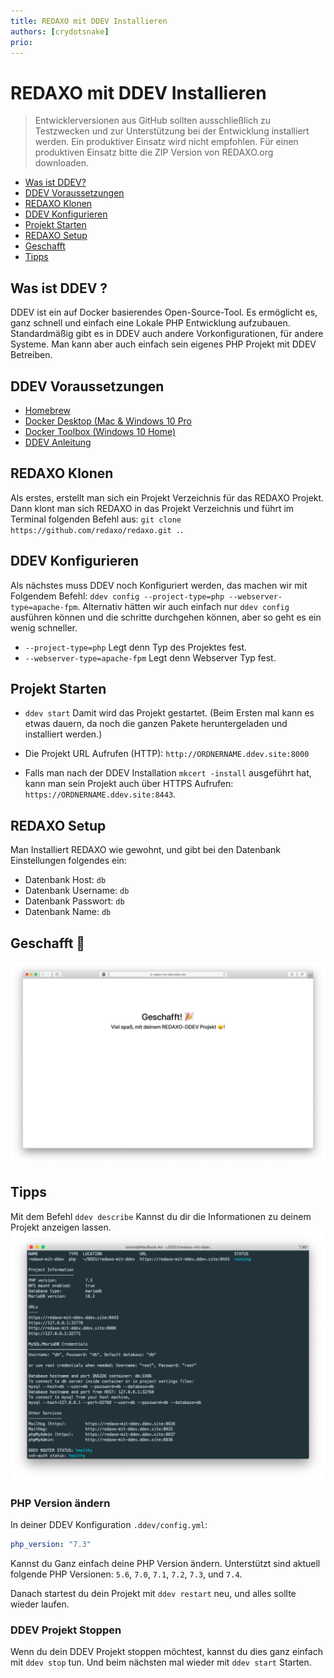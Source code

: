 ```yaml
---
title: REDAXO mit DDEV Installieren
authors: [crydotsnake]
prio:
---
```


# REDAXO mit DDEV Installieren

> Entwicklerversionen aus GitHub sollten ausschließlich zu Testzwecken und zur Unterstützung bei der Entwicklung installiert werden. Ein produktiver Einsatz wird nicht empfohlen. Für einen produktiven Einsatz bitte die ZIP Version von REDAXO.org downloaden.

- [Was ist DDEV?](#was-ist-ddev)
- [DDEV Voraussetzungen](#ddev-voraussetzungen)
- [REDAXO Klonen](#redaxo-klonen)
- [DDEV Konfigurieren](#ddev-konfigurieren)
- [Projekt Starten](#projekt-starten)
- [REDAXO Setup](#redaxo-setup)
- [Geschafft](#geschafft)
- [Tipps](#tipps)

<a name="was-ist-ddev"></a>
## Was ist DDEV ?

DDEV ist ein auf Docker basierendes Open-Source-Tool. Es ermöglicht es, ganz schnell und einfach eine Lokale PHP Entwicklung aufzubauen. Standardmäßig gibt es in DDEV auch andere Vorkonfigurationen, für andere Systeme. Man kann aber auch einfach sein eigenes PHP Projekt mit DDEV Betreiben.

<a name="ddev-voraussetzungen"></a>
## DDEV Voraussetzungen

- [Homebrew](https://brew.sh/index_de)
- [Docker Desktop (Mac & Windows 10 Pro](https://www.docker.com/products/docker-desktop)
- [Docker Toolbox (Windows 10 Home)](https://github.com/docker/toolbox/releases)
- [DDEV Anleitung](https://ddev.readthedocs.io/en/stable/)

<a name="redaxo-klonen"></a>
## REDAXO Klonen

Als erstes, erstellt man sich ein Projekt Verzeichnis für das REDAXO Projekt. Dann klont man sich REDAXO in das Projekt Verzeichnis und führt im Terminal folgenden Befehl aus: `git clone https://github.com/redaxo/redaxo.git .`.

<a name="ddev-konfigurieren"></a>
## DDEV Konfigurieren

Als nächstes muss DDEV noch Konfiguriert werden, das machen wir mit Folgendem Befehl:
`ddev config --project-type=php --webserver-type=apache-fpm`. Alternativ hätten wir auch einfach nur `ddev config` ausführen können und die schritte durchgehen können, aber so geht es ein wenig schneller.

- `--project-type=php` Legt denn Typ des Projektes fest.
- `--webserver-type=apache-fpm` Legt denn Webserver Typ fest.

<a name="projekt-starten"></a>
## Projekt Starten

- `ddev start` Damit wird das Projekt gestartet. (Beim Ersten mal kann es etwas dauern, da noch die ganzen Pakete heruntergeladen und installiert werden.)

- Die Projekt URL Aufrufen (HTTP): `http://ORDNERNAME.ddev.site:8000`
 - Falls man nach der DDEV Installation `mkcert -install` ausgeführt hat, kann man sein Projekt auch über HTTPS Aufrufen: `https://ORDNERNAME.ddev.site:8443`.

<a name="redaxo-setup"></a>
## REDAXO Setup

Man Installiert REDAXO wie gewohnt, und gibt bei den Datenbank Einstellungen folgendes ein:

- Datenbank Host: `db`
- Datenbank Username: `db`
- Datenbank Passwort: `db`
- Datenbank Name: `db`

<a name="geschafft"></a>
## Geschafft 🎉

![](https://raw.githubusercontent.com/FriendsOfREDAXO/tricks/master/screenshots/redaxo_ddev/redaxo_ddev_tada.png)

<a name="tipps"></a>
## Tipps

Mit dem Befehl `ddev describe` Kannst du dir die Informationen zu deinem Projekt anzeigen lassen.
![](https://raw.githubusercontent.com/FriendsOfREDAXO/tricks/master/screenshots/redaxo_ddev/redaxo_ddev_projekt_infos.png)

### PHP Version ändern

In deiner DDEV Konfiguration `.ddev/config.yml`:

```yaml
php_version: "7.3"
```

Kannst du Ganz einfach deine PHP Version ändern. Unterstützt sind aktuell folgende PHP Versionen: `5.6`, `7.0`, `7.1`, `7.2`, `7.3`, und `7.4`. 

Danach startest du dein Projekt mit `ddev restart` neu, und alles sollte wieder laufen.

### DDEV Projekt Stoppen

Wenn du dein DDEV Projekt stoppen möchtest, kannst du dies ganz einfach mit `ddev stop` tun. Und beim nächsten mal wieder mit `ddev start` Starten.
